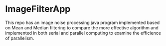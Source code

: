 # ImageFilterApp
This repo has an image noise processing java program implemented based on Mean and Median filtering to compare the more effective algorithm and implemented in both serial and parallel computing to examine the efficience of parallelism.

